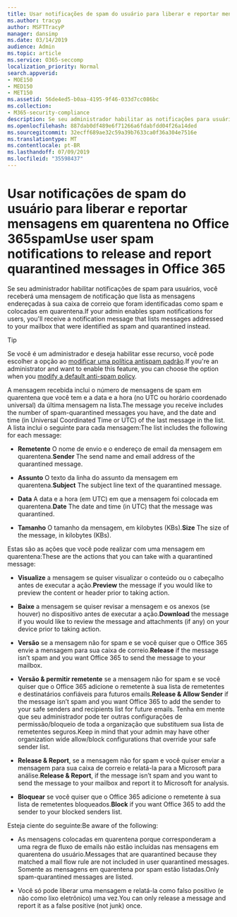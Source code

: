 ```yaml
---
title: Usar notificações de spam do usuário para liberar e reportar mensagens em quarentena no Office 365spam
ms.author: tracyp
author: MSFTTracyP
manager: dansimp
ms.date: 03/14/2019
audience: Admin
ms.topic: article
ms.service: O365-seccomp
localization_priority: Normal
search.appverid:
- MOE150
- MED150
- MET150
ms.assetid: 56de4ed5-b0aa-4195-9f46-033d7cc086bc
ms.collection:
- M365-security-compliance
description: Se seu administrador habilitar as notificações para usuários, você receberá uma mensagem de notificação que lista as mensagens enviadas para sua caixa de correio que foram identificadas como spam, massa ou mensagens de phishing. Você pode liberar ou relatar mensagens depois de ser notificado.
ms.openlocfilehash: 887dab0df489e6f71266a6fdabfdd04f26a14ded
ms.sourcegitcommit: 32ecff689ae32c59a39b7633ca0f36a304e7516e
ms.translationtype: MT
ms.contentlocale: pt-BR
ms.lasthandoff: 07/09/2019
ms.locfileid: "35598437"
---
```

# <a name="use-user-spam-notifications-to-release-and-report-quarantined-messages-in-office-365"></a><span data-ttu-id="bdc0c-104">Usar notificações de spam do usuário para liberar e reportar mensagens em quarentena no Office 365spam</span><span class="sxs-lookup"><span data-stu-id="bdc0c-104">Use user spam notifications to release and report quarantined messages in Office 365</span></span>

<span data-ttu-id="bdc0c-105">Se seu administrador habilitar notificações de spam para usuários, você receberá uma mensagem de notificação que lista as mensagens endereçadas à sua caixa de correio que foram identificadas como spam e colocadas em quarentena.</span><span class="sxs-lookup"><span data-stu-id="bdc0c-105">If your admin enables spam notifications for users, you'll receive a notification message that lists messages addressed to your mailbox that were identified as spam and quarantined instead.</span></span>
  
> [!TIP]
> <span data-ttu-id="bdc0c-106">Se você é um administrador e deseja habilitar esse recurso, você pode escolher a opção ao [modificar uma política antispam padrão](https://go.microsoft.com/fwlink/?LinkId=800313).</span><span class="sxs-lookup"><span data-stu-id="bdc0c-106">If you're an administrator and want to enable this feature, you can choose the option when you [modify a default anti-spam policy](https://go.microsoft.com/fwlink/?LinkId=800313).</span></span> 
  
<span data-ttu-id="bdc0c-107">A mensagem recebida inclui o número de mensagens de spam em quarentena que você tem e a data e a hora (no UTC ou horário coordenado universal) da última mensagem na lista.</span><span class="sxs-lookup"><span data-stu-id="bdc0c-107">The message you receive includes the number of spam-quarantined messages you have, and the date and time (in Universal Coordinated Time or UTC) of the last message in the list.</span></span> <span data-ttu-id="bdc0c-108">A lista inclui o seguinte para cada mensagem:</span><span class="sxs-lookup"><span data-stu-id="bdc0c-108">The list includes the following for each message:</span></span>
  
- <span data-ttu-id="bdc0c-109">**Remetente** O nome de envio e o endereço de email da mensagem em quarentena.</span><span class="sxs-lookup"><span data-stu-id="bdc0c-109">**Sender** The send name and email address of the quarantined message.</span></span> 
    
- <span data-ttu-id="bdc0c-110">**Assunto** O texto da linha do assunto da mensagem em quarentena.</span><span class="sxs-lookup"><span data-stu-id="bdc0c-110">**Subject** The subject line text of the quarantined message.</span></span> 
    
- <span data-ttu-id="bdc0c-111">**Data** A data e a hora (em UTC) em que a mensagem foi colocada em quarentena.</span><span class="sxs-lookup"><span data-stu-id="bdc0c-111">**Date** The date and time (in UTC) that the message was quarantined.</span></span> 
    
- <span data-ttu-id="bdc0c-112">**Tamanho** O tamanho da mensagem, em kilobytes (KBs).</span><span class="sxs-lookup"><span data-stu-id="bdc0c-112">**Size** The size of the message, in kilobytes (KBs).</span></span> 
    
<span data-ttu-id="bdc0c-113">Estas são as ações que você pode realizar com uma mensagem em quarentena:</span><span class="sxs-lookup"><span data-stu-id="bdc0c-113">These are the actions that you can take with a quarantined message:</span></span>

- <span data-ttu-id="bdc0c-114">**Visualize** a mensagem se quiser visualizar o conteúdo ou o cabeçalho antes de executar a ação.</span><span class="sxs-lookup"><span data-stu-id="bdc0c-114">**Preview** the message if you would like to preview the content or header prior to taking action.</span></span>

- <span data-ttu-id="bdc0c-115">**Baixe** a mensagem se quiser revisar a mensagem e os anexos (se houver) no dispositivo antes de executar a ação.</span><span class="sxs-lookup"><span data-stu-id="bdc0c-115">**Download** the message if you would like to review the message and attachments (if any) on your device prior to taking action.</span></span>

- <span data-ttu-id="bdc0c-116">**Versão** se a mensagem não for spam e se você quiser que o Office 365 envie a mensagem para sua caixa de correio.</span><span class="sxs-lookup"><span data-stu-id="bdc0c-116">**Release** if the message isn’t spam and you want Office 365 to send the message to your mailbox.</span></span>

- <span data-ttu-id="bdc0c-117">**Versão & permitir remetente** se a mensagem não for spam e se você quiser que o Office 365 adicione o remetente à sua lista de remetentes e destinatários confiáveis para futuros emails.</span><span class="sxs-lookup"><span data-stu-id="bdc0c-117">**Release & Allow Sender** if the message isn’t spam and you want Office 365 to add the sender to your safe senders and recipients list for future emails.</span></span> <span data-ttu-id="bdc0c-118">Tenha em mente que seu administrador pode ter outras configurações de permissão/bloqueio de toda a organização que substituem sua lista de remetentes seguros.</span><span class="sxs-lookup"><span data-stu-id="bdc0c-118">Keep in mind that your admin may have other organization wide allow/block configurations that override your safe sender list.</span></span>

- <span data-ttu-id="bdc0c-119">**Release & Report**, se a mensagem não for spam e você quiser enviar a mensagem para sua caixa de correio e relatá-la para a Microsoft para análise.</span><span class="sxs-lookup"><span data-stu-id="bdc0c-119">**Release & Report**, if the message isn’t spam and you want to send the message to your mailbox and report it to Microsoft for analysis.</span></span>

- <span data-ttu-id="bdc0c-120">**Bloquear** se você quiser que o Office 365 adicione o remetente à sua lista de remetentes bloqueados.</span><span class="sxs-lookup"><span data-stu-id="bdc0c-120">**Block** if you want Office 365 to add the sender to your blocked senders list.</span></span>

<span data-ttu-id="bdc0c-121">Esteja ciente do seguinte:</span><span class="sxs-lookup"><span data-stu-id="bdc0c-121">Be aware of the following:</span></span>
  
- <span data-ttu-id="bdc0c-122">As mensagens colocadas em quarentena porque corresponderam a uma regra de fluxo de emails não estão incluídas nas mensagens em quarentena do usuário.</span><span class="sxs-lookup"><span data-stu-id="bdc0c-122">Messages that are quarantined because they matched a mail flow rule are not included in user quarantined messages.</span></span> <span data-ttu-id="bdc0c-123">Somente as mensagens em quarentena por spam estão listadas.</span><span class="sxs-lookup"><span data-stu-id="bdc0c-123">Only spam-quarantined messages are listed.</span></span>
    
- <span data-ttu-id="bdc0c-124">Você só pode liberar uma mensagem e relatá-la como falso positivo (e não como lixo eletrônico) uma vez.</span><span class="sxs-lookup"><span data-stu-id="bdc0c-124">You can only release a message and report it as a false positive (not junk) once.</span></span>
    

